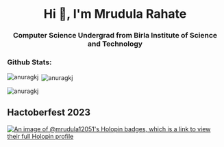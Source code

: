 <h1 align="center">Hi 👋, I'm Mrudula Rahate</h1>
<h3 align="center">Computer Science Undergrad from Birla Institute of Science and Technology</h3>
<!--
<p align="left"> <img src="https://komarev.com/ghpvc/?username=Mrudula1205&label=Profile%20views&color=0e75b6&style=flat" alt="Mrudula1205" /> </p>

<p align="left"> <a href="https://github.com/ryo-ma/github-profile-trophy"><img src="https://github-profile-trophy.vercel.app/?username=Mrudula1205&title=MultiLanguage,Repositories,Commits,Stars,PullRequest,Followers" alt="anuragkj" /></a> </p>

- 📫 How to reach me **f20210023@dubai.bits-pilani.ac.in**


<h3 align="left">Connect with me:</h3>
<p align="left">
<a href="https://codeforces.com/profile/anuragkj" target="blank"><img src="https://img.shields.io/badge/LinkedIn-0077B5?style=for-the-badge&logo=linkedin&logoColor=white" /></a>
<a href="https://codeforces.com/profile/anuragkj" target="blank"><img src="https://img.shields.io/badge/Instagram-E4405F?style=for-the-badge&logo=instagram&logoColor=white" /></a>
<a href="https://instagram.com/anurag.jha30" target="blank"><img src="https://img.shields.io/badge/Kaggle-20BEFF?style=for-the-badge&logo=Kaggle&logoColor=white" /></a>
<a href="https://www.hackerrank.com/f20200128" target="blank"><img src="https://img.shields.io/badge/-LeetCode-FFA116?style=for-the-badge&logo=LeetCode&logoColor=black" /></a>
<a href="https://codeforces.com/profile/anuragkj" target="blank"><img src="https://img.shields.io/badge/Twitter-1DA1F2?style=for-the-badge&logo=twitter&logoColor=white" /></a>
</p>
<br>
-->
<h3 align="left">Github Stats:</h3>

<p><img align="left" src="https://github-readme-stats.vercel.app/api/top-langs?username=Mrudula1205&show_icons=true&locale=en&layout=compact" alt="anuragkj" /></p>

<p>&nbsp;<img align="center" src="https://github-readme-stats.vercel.app/api?username=Mrudula1205&show_icons=true&locale=en" alt="anuragkj" /></p>

<p><img align="center" src="https://github-readme-streak-stats.herokuapp.com/?user=Mrudula1205&" alt="anuragkj" /></p>

 <!-- <h4> GitHub Stats</h2>
<p align="center">
<img src="https://activity-graph.herokuapp.com/graph?username=Mrudula1205&theme=react-dark&hide_border=true&area=true">
  </p>  -->
<h2>Hactoberfest 2023</h2>

<div>
<!--   <p align="center">
    <b><em>Now listening to:</em></b> <br/>
    <img src="https://spotify-github-profile.vercel.app/api/view?uid=Bhargavi-hash&cover_image=true&theme=novatorem" alt="Now Listenting to" />
  </p> -->

[![An image of @mrudula12051's Holopin badges, which is a link to view their full Holopin profile](https://holopin.me/mrudula12051)](https://holopin.io/@mrudula12051)
<!--
**Mrudula1205/Mrudula1205** is a ✨ _special_ ✨ repository because its `README.md` (this file) appears on your GitHub profile.

Here are some ideas to get you started:

- 🔭 I’m currently working on ...
- 🌱 I’m currently learning ...
- 👯 I’m looking to collaborate on ...
- 🤔 I’m looking for help with ...
- 💬 Ask me about ...
- 📫 How to reach me: ...
- 😄 Pronouns: ...
- ⚡ Fun fact: ...
-->
